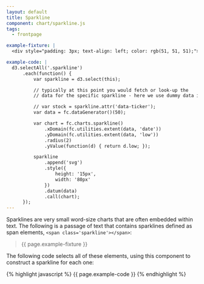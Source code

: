 ```yaml
---
layout: default
title: Sparkline
component: chart/sparkline.js
tags:
  - frontpage

example-fixture: |
  <div style="padding: 3px; text-align: left; color: rgb(51, 51, 51);">Lorem ipsum dolor sit amet, <span class='sparkline'></span>  consectetur adipiscing elit. Morbi feugiat nunc <span class='sparkline'></span> lacus, id laoreet erat volutpat nec. Sed ac vestibulum lacus. Quisque porttitor accumsan neque <span class='sparkline'></span> tincidunt aliquam. Nam iaculis eros eu tincidunt dapibus. Donec pellentesque orci eu egestas <span class='sparkline'></span> pretium. Vestibulum elementum metus nec ipsum rhoncus, id iaculis libero euismod. Etiam et ultricies eros, sollicitudin porta neque.</div>

example-code: |
  d3.selectAll('.sparkline')
      .each(function() {
          var sparkline = d3.select(this);

          // typically at this point you would fetch or look-up the
          // data for the specific sparkline - here we use dummy data instead

          // var stock = sparkline.attr('data-ticker');
          var data = fc.dataGenerator()(50);

          var chart = fc.charts.sparkline()
              .xDomain(fc.utilities.extent(data, 'date'))
              .yDomain(fc.utilities.extent(data, 'low'))
              .radius(2)
              .yValue(function(d) { return d.low; });

          sparkline
              .append('svg')
              .style({
                  height: '15px',
                  width: '80px'
              })
              .datum(data)
              .call(chart);
      });
---
```


Sparklines are very small word-size charts that are often embedded within text. The following is a passage of text that contains sparklines defined as span elements, `<span class='sparkline'></span>`:

> {{ page.example-fixture }}

The following code selects all of these elements, using this component to construct a sparkline for each one:

{% highlight javascript %}
{{ page.example-code }}
{% endhighlight %}

<script type="text/javascript">
(function() {
  {{ page.example-code }}
}());
</script>

